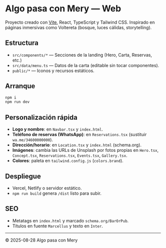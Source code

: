 # Algo pasa con Mery — Web

Proyecto creado con [Vite](https://vitejs.dev/), React, TypeScript y Tailwind CSS. Inspirado en páginas inmersivas como Voltereta (bosque, luces cálidas, storytelling).

## Estructura
- `src/components/*` — Secciones de la landing (Hero, Carta, Reservas, etc.)
- `src/data/menu.ts` — Datos de la carta (editable sin tocar componentes).
- `public/*` — Iconos y recursos estáticos.

## Arranque
```bash
npm i
npm run dev
```

## Personalización rápida
- **Logo y nombre**: en `Navbar.tsx` y `index.html`.
- **Teléfono de reservas (WhatsApp)**: en `Reservations.tsx` (sustituir `wa.me/34600000000`). 
- **Dirección/horario**: en `Location.tsx` y `index.html` (schema.org).
- **Imágenes**: cambia las URLs de Unsplash por fotos propias en `Hero.tsx`, `Concept.tsx`, `Reservations.tsx`, `Events.tsx`, `Gallery.tsx`.
- **Colores**: paleta en `tailwind.config.js` (`colors.brand`).

## Despliegue
- Vercel, Netlify o servidor estático. 
- `npm run build` genera `/dist` listo para subir.

## SEO
- Metatags en `index.html` y marcado `schema.org/BarOrPub`.
- Títulos en fuente `Marcellus` y texto en `Inter`.

---

© 2025-08-28 Algo pasa con Mery
